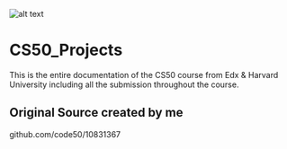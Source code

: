 ![alt text](https://pll.harvard.edu/themes/custom/twel_scholar/logo.svg)
# CS50_Projects
This is the entire documentation of the CS50 course from Edx &amp; Harvard University including all the submission throughout the course.

## Original Source created by me
github.com/code50/10831367
